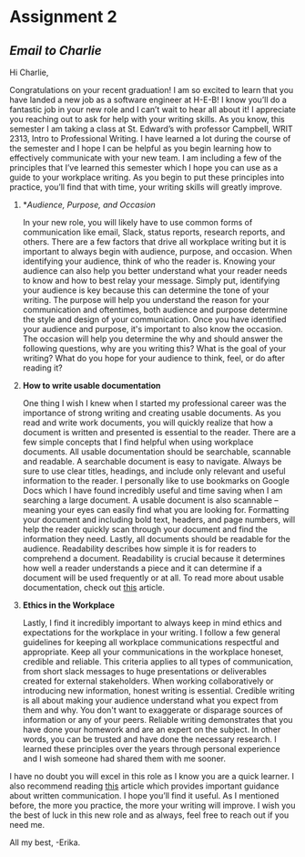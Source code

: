 # Assignment 2
## _Email to Charlie_

Hi Charlie,

Congratulations on your recent graduation! I am so excited to learn that you have landed a new job as a software engineer at H-E-B! I know you’ll do a fantastic job in your new role and I can’t wait to hear all about it! I appreciate you reaching out to ask for help with your writing skills. As you know, this semester I am taking a class at St. Edward’s with professor Campbell, WRIT 2313, Intro to Professional Writing. I have learned a lot during the course of the semester and I hope I can be helpful as you begin learning how to effectively communicate with your new team. I am including a few of the principles that I’ve learned this semester which I hope you can use as a guide to your workplace writing. As you begin to put these principles into practice, you’ll find that with time, your writing skills will greatly improve. 


 1. **Audience, Purpose, and Occasion*
    
    In your new role, you will likely have to use common forms of communication like email, Slack, status reports, research reports, and others. There are a few factors that drive all workplace writing but it is important to always begin with audience, purpose, and occasion. When identifying your audience, think of who the reader is. Knowing your audience can also help you better understand what your reader needs to know and how to best relay your message. Simply put, identifying your audience is key because this can determine the tone of your writing. The purpose will help you understand the reason for your communication and oftentimes, both audience and purpose determine the style and design of your communication. Once you have identified your audience and purpose, it's important to also know the occasion. The occasion will help you determine the why and should answer the following questions, why are you writing this? What is the goal of your writing? What do you hope for your audience to think, feel, or do after reading it? 
    
 2. **How to write usable documentation**
    
    One thing I wish I knew when I started my professional career was the importance of strong writing and creating usable documents. As you read and write work documents, you will quickly realize that how a document is written and presented is essential to the reader. There are a few simple concepts that I find helpful when using workplace documents. All usable documentation should be searchable, scannable and readable. A searchable document is easy to navigate. Always be sure to use clear titles, headings, and include only relevant and useful information to the reader. I personally like to use bookmarks on Google Docs which I have found incredibly useful and time saving when I am searching a large document. A usable document is also scannable – meaning your eyes can easily find what you are looking for. Formatting your document and including bold text, headers, and page numbers, will help the reader quickly scan through your document and find the information they need. Lastly, all documents should be readable for the audience. Readability describes how simple it is for readers to comprehend a document. Readability is crucial because it determines how well a reader understands a piece and it can determine if a document will be used frequently or at all. To read more about usable documentation, check out [this](https://www.gamedeveloper.com/design/you-don-t-have-too-much-documentation---how-to-write-useable-documentation) article. 
    
 3. **Ethics in the Workplace**
 
    Lastly, I find it incredibly important to always keep in mind ethics and expectations for the workplace in your writing. I follow a few general guidelines for keeping all workplace communications respectful and appropriate. Keep all your communications in the workplace honeset, credible and reliable. This criteria applies to all types of communication, from short slack messages to huge presentations or deliverables created for external stakeholders. When working collaboratively or introducing new information, honest writing is essential. Credible writing is all about making your audience understand what you expect from them and why. You don't want to exaggerate or disparage sources of information or any of your peers. Reliable writing demonstrates that you have done your homework and are an expert on the subject. In other words, you can be trusted and have done the necessary research. I learned these principles over the years through personal experience and I wish someone had shared them with me sooner. 

I have no doubt you will excel in this role as I know you are a quick learner. I also recommend reading [this](https://www.indeed.com/career-advice/career-development/written-communication) article which provides important guidance about written communication. I hope you’ll find it useful. As I mentioned before, the more you practice, the more your writing will improve. I wish you the best of luck in this new role and as always, feel free to reach out if you need me.
  
All my best,
-Erika. 

